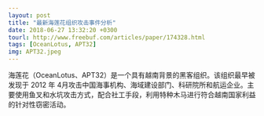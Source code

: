```yaml
---
layout: post
title: "最新海莲花组织攻击事件分析"
date: 2018-06-27 13:32:20 +0300
tourl: http://www.freebuf.com/articles/paper/174328.html
tags: [OceanLotus, APT32]
img: APT32.jpeg
---
```

海莲花（OceanLotus、APT32）是一个具有越南背景的黑客组织。该组织最早被发现于 2012 年 4月攻击中国海事机构、海域建设部门、科研院所和航运企业。主要使用鱼叉和水坑攻击方式，配合社工手段，利用特种木马进行符合越南国家利益的针对性窃密活动。
